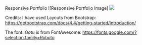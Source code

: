 Responsive Portfolio
![Responsive Portfolio Image] <img src="./portfolio.png">

Credits:
I have used Layouts from Bootstrap: https://getbootstrap.com/docs/4.4/getting-started/introduction/

The font: Gotu is from FontAwesome: https://fonts.google.com/?selection.family=Roboto
